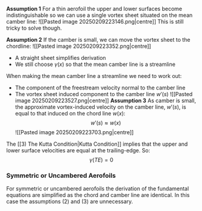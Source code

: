 **Assumption 1**
For a thin aerofoil the upper and lower surfaces become indistinguishable so we can use a single vortex sheet situated on the mean camber line:
![[Pasted image 20250209223146.png|centre]]
This is still tricky to solve though.

**Assumption 2**
If the camber is small, we can move the vortex sheet to the chordline:
![[Pasted image 20250209223352.png|centre]]
- A straight sheet simplifies derivation
- We still choose $\gamma(x)$ so that the mean camber line is a streamline

When making the mean camber line a streamline we need to work out:
- The component of the freestream velocity normal to the camber line
- The vortex sheet induced component to the camber line $w'(s)$
![[Pasted image 20250209223527.png|centre]]
**Assumption 3**
As camber is small, the approximate vortex-induced velocity on the camber line, $w'(s)$, is equal to that induced on the chord line $w(x)$:
$$w'(s)\approx w(x)$$
![[Pasted image 20250209223703.png|centre]]

The [[3) The Kutta Condition|Kutta Condition]] implies that the upper and lower surface velocities are equal at the trailing-edge.
So:
$$\gamma(TE)=0$$
### Symmetric or Uncambered Aerofoils
For symmetric or uncambered aerofoils the derivation of the fundamental equations are simplified as the chord and camber line are identical.
In this case the assumptions (2) and (3) are unnecessary.